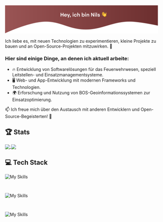 ![title](title_image.png)

Ich liebe es, mit neuen Technologien zu experimentieren, kleine Projekte zu bauen und an Open-Source-Projekten mitzuwirken. 🚀  

### Hier sind einige Dinge, an denen ich aktuell arbeite:  

- 🔥 Entwicklung von Softwarelösungen für das Feuerwehrwesen, speziell Leitstellen- und Einsatzmanagementsysteme.  
- 🖥️ Web- und App-Entwicklung mit modernen Frameworks und Technologien.  
- 🌍 Erforschung und Nutzung von BOS-Geoinformationssystemen zur Einsatzoptimierung.  

📫 Ich freue mich über den Austausch mit anderen Entwicklern und Open-Source-Begeisterten! 🚀  

## 🏆 Stats

<!--
Source: https://github.com/anuraghazra/github-readme-stats
-->

<a href="https://github.com/anuraghazra/github-readme-stats">
  <img 
    height=200 
    align="center" 
    src="https://github-readme-stats.vercel.app/api?username=NilsMorczinietz&rank_icon=github&include_all_commits=true"
    />
</a>
<a href="https://github.com/anuraghazra/convoychat">
  <img 
    height=200 
    align="center" 
    src="https://github-readme-stats.vercel.app/api/top-langs?username=NilsMorczinietz&layout=compact&langs_count=8&card_width=320"
  />
</a>

## 💻 Tech Stack

<!--
Source: https://github.com/tandpfun/skill-icons
-->

<img 
  src="https://skillicons.dev/icons?i=js,html,css,c,cpp,htmx,java,kotlin,lua,md&theme=light" 
  alt="My Skills"
/>

<br/>

<img 
  src="https://skillicons.dev/icons?i=docker,firebase,git,npm,supabase,react,redux,nodejs,arduino&theme=light" 
  alt="My Skills"
/>

<br/>

<img 
  src="https://skillicons.dev/icons?i=figma,idea,netlify,postman,notion,vscode&theme=light" 
  alt="My Skills"
/>
